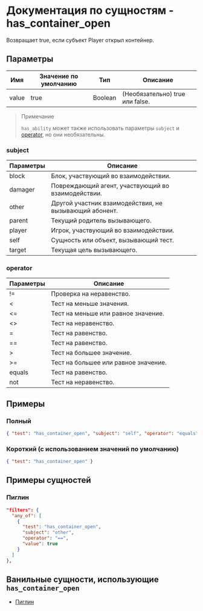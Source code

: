 # Документация по сущностям - has_container_open

Возвращает true, если субъект Player открыл контейнер.

## Параметры

| Имя   | Значение по умолчанию | Тип     | Описание                        |
|-------|-----------------------|---------|---------------------------------|
| value | true                  | Boolean | (Необязательно) true или false. |


> Примечание
> 
> `has_ability` может также использовать параметры `subject` и [operator](../../../../Others/Operators.md), но они необязательны.

### subject

| Параметры | Описание                                               |
|-----------|--------------------------------------------------------|
| block     | Блок, участвующий во взаимодействии.                   |
| damager   | Повреждающий агент, участвующий во взаимодействии.     |
| other     | Другой участник взаимодействия, не вызывающий абонент. |
| parent    | Текущий родитель вызывающего.                          |
| player    | Игрок, участвующий во взаимодействии.                  |
| self      | Сущность или объект, вызывающий тест.                  |
| target    | Текущая цель вызывающего.                              |

### operator

| Параметры | Описание                             |
|-----------|--------------------------------------|
| !=        | Проверка на неравенство.             |
| <         | Тест на меньше значения.             |
| <=        | Тест на меньше или равное значение.  |
| <>        | Тест на неравенство.                 |
| =         | Тест на равенство.                   |
| ==        | Тест на равенство.                   |
| >         | Тест на большее значение.            |
| >=        | Тест на большее или равное значение. |
| equals    | Тест на равенство.                   |
| not       | Тест на неравенство.                 |

## Примеры

### Полный

``` json
{ "test": "has_container_open", "subject": "self", "operator": "equals", "value": "true" }
```

### Короткий (с использованием значений по умолчанию)

``` json
{ "test": "has_container_open" }
```

## Примеры сущностей

### Пиглин

``` json
"filters": {
  "any_of": [
    {
      "test": "has_container_open",
      "subject": "other",
      "operator": "==",
      "value": true
    }
  ]
},
```

## Ванильные сущности, использующие `has_container_open`

+ [Пиглин](../../../../Others/Entities/piglin.md)
